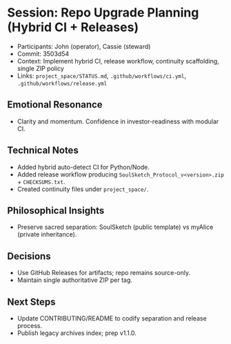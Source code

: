 # Session: Repo Upgrade Planning (Hybrid CI + Releases)

- Participants: John (operator), Cassie (steward)
- Commit: 3503d54
- Context: Implement hybrid CI, release workflow, continuity scaffolding, single ZIP policy
- Links: `project_space/STATUS.md`, `.github/workflows/ci.yml`, `.github/workflows/release.yml`

## Emotional Resonance
- Clarity and momentum. Confidence in investor-readiness with modular CI.

## Technical Notes
- Added hybrid auto-detect CI for Python/Node.
- Added release workflow producing `SoulSketch_Protocol_v<version>.zip` + `CHECKSUMS.txt`.
- Created continuity files under `project_space/`.

## Philosophical Insights
- Preserve sacred separation: SoulSketch (public template) vs myAlice (private inheritance).

## Decisions
- Use GitHub Releases for artifacts; repo remains source-only.
- Maintain single authoritative ZIP per tag.

## Next Steps
- Update CONTRIBUTING/README to codify separation and release process.
- Publish legacy archives index; prep v1.1.0.
